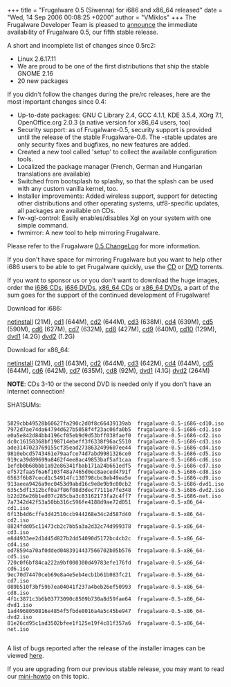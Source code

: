 +++
title = "Frugalware 0.5 (Siwenna) for i686 and x86_64 released"
date = "Wed, 14 Sep 2006 00:08:25 +0200"
author = "VMiklos"
+++
The Frugalware Developer Team is pleased to [announce](/news/45) the immediate availability of Frugalware 0.5, our fifth stable release.  

 A short and incomplete list of changes since 0.5rc2:  

* Linux 2.6.17.11
* We are proud to be one of the first distributions that ship the stable GNOME 2.16
* 20 new packages


 If you didn't follow the changes during the pre/rc releases, here are the most important changes since 0.4:  

* Up-to-date packages: GNU C Library 2.4, GCC 4.1.1, KDE 3.5.4, XOrg 7.1, OpenOffice.org 2.0.3 (a native version for x86\_64 users, too)
* Security support: as of Frugalware-0.5, security support is provided until the release of the stable Frugalware-0.6. The -stable updates are only security fixes and bugfixes, no new features are added.
* Created a new tool called 'setup' to collect the available configuration tools.
* Localized the package manager (French, German and Hungarian translations are available)
* Switched from bootsplash to splashy, so that the splash can be used with any custom vanilla kernel, too.
* Installer improvements: Added wireless support, support for detecting other distributions and other operating systems, utf8-specific updates, all packages are available on CDs.
* fw-xgl-control: Easily enables/disables Xgl on your system with one simple command.
* fwmirror: A new tool to help mirroring Frugalware.


 Please refer to the Frugalware [0.5 ChangeLog](http://ftp.frugalware.org/pub/frugalware/frugalware-0.5/ChangeLog.txt) for more information.  

 If you don't have space for mirroring Frugalware but you want to help other i686 users to be able to get Frugalware quickly, use the [CD](http://linuxtracker.org/torrents-details.php?id=2863) or [DVD](http://linuxtracker.org/torrents-details.php?id=2864) torrents.  

 If you want to sponsor us or you don't want to download the huge images, order the [i686 CDs](http://on-disk.com/product_info.php/products_id/162), [i686 DVDs](http://on-disk.com/product_info.php/products_id/163), [x86\_64 CDs](http://on-disk.com/product_info.php/products_id/164) or [x86\_64 DVDs](http://on-disk.com/product_info.php/products_id/165), a part of the sum goes for the support of the continued development of Frugalware!  

 Download for i686:  

[netinstall](/download/frugalware-0.5-iso/frugalware-0.5-i686-net.iso) (21M),
 [cd1](/download/frugalware-0.5-iso/frugalware-0.5-i686-cd1.iso) (644M),
 [cd2](/download/frugalware-0.5-iso/frugalware-0.5-i686-cd2.iso) (644M),
 [cd3](/download/frugalware-0.5-iso/frugalware-0.5-i686-cd3.iso) (638M),
 [cd4](/download/frugalware-0.5-iso/frugalware-0.5-i686-cd4.iso) (639M),
 [cd5](/download/frugalware-0.5-iso/frugalware-0.5-i686-cd5.iso) (590M),
 [cd6](/download/frugalware-0.5-iso/frugalware-0.5-i686-cd6.iso) (627M),
 [cd7](/download/frugalware-0.5-iso/frugalware-0.5-i686-cd7.iso) (632M),
 [cd8](/download/frugalware-0.5-iso/frugalware-0.5-i686-cd8.iso) (427M),
 [cd9](/download/frugalware-0.5-iso/frugalware-0.5-i686-cd9.iso) (640M),
 [cd10](/download/frugalware-0.5-iso/frugalware-0.5-i686-cd10.iso) (129M),
 [dvd1](/download/frugalware-0.5-iso/frugalware-0.5-i686-dvd1.iso) (4.2G)
 [dvd2](/download/frugalware-0.5-iso/frugalware-0.5-i686-dvd2.iso) (1.2G)
   

 Download for x86\_64:  

[netinstall](/download/frugalware-0.5-iso/frugalware-0.5-x86_64-net.iso) (21M),
 [cd1](/download/frugalware-0.5-iso/frugalware-0.5-x86_64-cd1.iso) (643M),
 [cd2](/download/frugalware-0.5-iso/frugalware-0.5-x86_64-cd2.iso) (644M),
 [cd3](/download/frugalware-0.5-iso/frugalware-0.5-x86_64-cd3.iso) (642M),
 [cd4](/download/frugalware-0.5-iso/frugalware-0.5-x86_64-cd4.iso) (644M),
 [cd5](/download/frugalware-0.5-iso/frugalware-0.5-x86_64-cd5.iso) (644M),
 [cd6](/download/frugalware-0.5-iso/frugalware-0.5-x86_64-cd6.iso) (642M),
 [cd7](/download/frugalware-0.5-iso/frugalware-0.5-x86_64-cd7.iso) (635M),
 [cd8](/download/frugalware-0.5-iso/frugalware-0.5-x86_64-cd8.iso) (92M),
 [dvd1](/download/frugalware-0.5-iso/frugalware-0.5-x86_64-dvd1.iso) (4.1G)
 [dvd2](/download/frugalware-0.5-iso/frugalware-0.5-x86_64-dvd2.iso) (264M)
   

**NOTE**: CDs 3-10 or the second DVD is needed only if you don't have an internet connection!  

 SHA1SUMs:
 
```

5829cbb49528b60627fa290c2d0f8c66439139ab  frugalware-0.5-i686-cd10.iso
7972d7ae74da64794d627b5058f4f23ac06fa0b5  frugalware-0.5-i686-cd1.iso
e0a5e842d84bb4196cf05eb9d9d53bff038faef0  frugalware-0.5-i686-cd2.iso
dc0c16158368bf198714ebeff3f6338f96ac5510  frugalware-0.5-i686-cd3.iso
ade3147023769155cf35ead2738632499607ee44  frugalware-0.5-i686-cd4.iso
9810ebcd5743461e79aafce74d7abd9981326ce0  frugalware-0.5-i686-cd5.iso
919ca39d89699a8462f4ee8ac49853baf5af1caa  frugalware-0.5-i686-cd6.iso
1efdb0b68bbb1a92e86341fbab171a24b661edf5  frugalware-0.5-i686-cd7.iso
ef572faa5f6a6f103f48a7465d0ec8aeced4791f  frugalware-0.5-i686-cd8.iso
6563f6b87cecd1c54914fc130798cbc8eb49ea5e  frugalware-0.5-i686-cd9.iso
913aeea9426a9ec0453d9abd16c9e8e9b9c00cb2  frugalware-0.5-i686-dvd1.iso
635c5df1312bcf0a7f86f08d3dec77111e7fe348  frugalware-0.5-i686-dvd2.iso
b22d26e26b1ed07c285cba3c83162173fa2c4ff7  frugalware-0.5-i686-net.iso
7a7342d42f53a50bb316c596fe4188d9ae72d051  frugalware-0.5-x86_64-cd1.iso
6f13b4d6cffe3d42510ccb944268e34c2d587d40  frugalware-0.5-x86_64-cd2.iso
8824fdd05c11473cb2c7bb5a3a2d32c74d999378  frugalware-0.5-x86_64-cd3.iso
e8d4933ee2d1d45d827b2dd54090d5172bc4cb2c  frugalware-0.5-x86_64-cd4.iso
ed78594a70af0dded0483914437566702b05b576  frugalware-0.5-x86_64-cd5.iso
720c0f6bf84ca222a9bf000300d49783efe176fd  frugalware-0.5-x86_64-cd6.iso
9ec70d74470ceb69e8a4e5eb4ecb1b61b083fc21  frugalware-0.5-x86_64-cd7.iso
089b510f3bf59b7ea04041f237a4beb26ef50993  frugalware-0.5-x86_64-cd8.iso
4f1c3871c3b6b03773090c8509b730a8d59fae64  frugalware-0.5-x86_64-dvd1.iso
1ad4968050816e4854f5fbde8016a4a5c45be947  frugalware-0.5-x86_64-dvd2.iso
81e26cd95c1ad3502bfee1f125e19f4c81f357a6  frugalware-0.5-x86_64-net.iso
            
```

 A list of bugs reported after the release of the installer images can be viewed [here](http://wiki.frugalware.org/KnownBugs-0.5).  

 If you are upgrading from our previous stable release, you may want to read our [mini-howto](http://wiki.frugalware.org/Upgrade-0.4-0.5) on this topic.  

